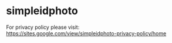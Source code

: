 # simpleidphoto

For privacy policy please visit: https://sites.google.com/view/simpleidphoto-privacy-policy/home
